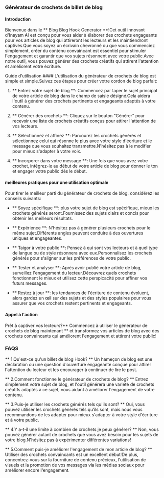 ### Générateur de crochets de billet de blog

#### Introduction
Bienvenue dans le ** Blog Blog Hook Generator **!Cet outil innovant d'Inayam AI est conçu pour vous aider à élaborer des crochets engageants pour vos articles de blog qui attireront les lecteurs et les maintiendront captivés.Que vous soyez un écrivain chevronné ou que vous commenciez simplement, créer du contenu convaincant est essentiel pour stimuler l'engagement et garantir que vos sujets résonnent avec votre public.Avec notre outil, vous pouvez générer des crochets créatifs qui attirent l'attention et améliorent votre écriture.

Guide d'utilisation ####
L'utilisation du générateur de crochets de blog est simple et simple.Suivez ces étapes pour créer votre cordon de blog parfait:

1. ** Entrez votre sujet de blog **: Commencez par taper le sujet principal de votre article de blog dans le champ de saisie désigné.Cela aidera l'outil à générer des crochets pertinents et engageants adaptés à votre contenu.

2. ** Générer des crochets **: Cliquez sur le bouton "Générer" pour recevoir une liste de crochets créatifs conçus pour attirer l'attention de vos lecteurs.

3. ** Sélectionnez et affinez **: Parcourez les crochets générés et sélectionnez celui qui résonne le plus avec votre style d'écriture et le message que vous souhaitez transmettre.N'hésitez pas à le modifier pour mieux s'adapter à votre voix.

4. ** Incorporer dans votre message **: Une fois que vous avez votre crochet, intégrez-le au début de votre article de blog pour donner le ton et engager votre public dès le début.

#### meilleures pratiques pour une utilisation optimale
Pour tirer le meilleur parti du générateur de crochets de blog, considérez les conseils suivants:

- ** Soyez spécifique **: plus votre sujet de blog est spécifique, mieux les crochets générés seront.Fournissez des sujets clairs et concis pour obtenir les meilleurs résultats.

- ** Expérience **: N'hésitez pas à générer plusieurs crochets pour le même sujet.Différents angles peuvent conduire à des ouvertures uniques et engageantes.

- ** Taigor à votre public **: Pensez à qui sont vos lecteurs et à quel type de langue ou de style résonnera avec eux.Personnalisez les crochets générés pour s'aligner sur les préférences de votre public.

- ** Tester et analyser **: Après avoir publié votre article de blog, surveillez l'engagement du lecteur.Découvrez quels crochets fonctionnent le mieux et utilisez cette perspicacité pour affiner vos futurs messages.

- ** Restez à jour **: les tendances de l'écriture de contenu évoluent, alors gardez un œil sur des sujets et des styles populaires pour vous assurer que vos crochets restent pertinents et engageants.

#### Appel à l'action
Prêt à captiver vos lecteurs?** Commencez à utiliser le générateur de crochets de blog maintenant ** et transformez vos articles de blog avec des crochets convaincants qui améliorent l'engagement et attirent votre public!

### FAQS

** 1.Qu'est-ce qu'un billet de blog Hook? **
Un hameçon de blog est une déclaration ou une question d'ouverture engageante conçue pour attirer l'attention du lecteur et les encourager à continuer de lire le post.

** 2.Comment fonctionne le générateur de crochets de blog? **
Entrez simplement votre sujet de blog, et l'outil générera une variété de crochets créatifs adaptés à ce sujet, vous aidant à améliorer l'engagement de votre contenu.

** 3.Puis-je utiliser les crochets générés tels qu'ils sont? **
Oui, vous pouvez utiliser les crochets générés tels qu'ils sont, mais nous vous recommandons de les adapter pour mieux s'adapter à votre style d'écriture et à votre public.

** 4.Y a-t-il une limite à combien de crochets je peux générer? **
Non, vous pouvez générer autant de crochets que vous avez besoin pour les sujets de votre blog.N'hésitez pas à expérimenter différentes variations!

** 5.Comment puis-je améliorer l'engagement de mon article de blog? **
Utiliser des crochets convaincants est un excellent début!De plus, concentrez-vous sur la fourniture de contenu précieux, l'utilisation de visuels et la promotion de vos messages via les médias sociaux pour améliorer encore l'engagement.